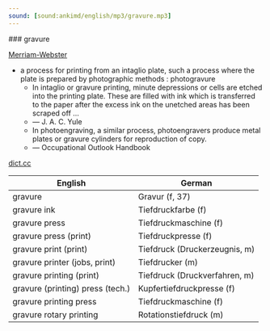 ```yaml
---
sound: [sound:ankimd/english/mp3/gravure.mp3]
---
```


\### gravure

[Merriam-Webster](https://www.merriam-webster.com/dictionary/gravure)

- a process for printing from an intaglio plate, such a process where the plate is prepared by photographic methods : photogravure
    - In intaglio or gravure printing, minute depressions or cells are etched into the printing plate. These are filled with ink which is transferred to the paper after the excess ink on the unetched areas has been scraped off …
    - — J. A. C. Yule
    - In photoengraving, a similar process, photoengravers produce metal plates or gravure cylinders for reproduction of copy.
    - — Occupational Outlook Handbook

[dict.cc](https://www.dict.cc/gravure)

| English        | German       |
| -------------- | ------------ |
| gravure | Gravur (f, 37) |
| gravure ink | Tiefdruckfarbe (f) |
| gravure press | Tiefdruckmaschine (f) |
| gravure press (print) | Tiefdruckpresse (f) |
| gravure print (print) | Tiefdruck (Druckerzeugnis, m) |
| gravure printer (jobs, print) | Tiefdrucker (m) |
| gravure printing (print) | Tiefdruck (Druckverfahren, m) |
| gravure (printing) press (tech.) | Kupfertiefdruckpresse (f) |
| gravure printing press | Tiefdruckmaschine (f) |
| gravure rotary printing | Rotationstiefdruck (m) |
